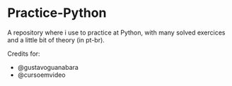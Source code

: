# Practice-Python
A repository where i use to practice at Python, with many solved exercices and a little bit of theory (in pt-br). 

Credits for:  
* @gustavoguanabara
* @cursoemvideo
